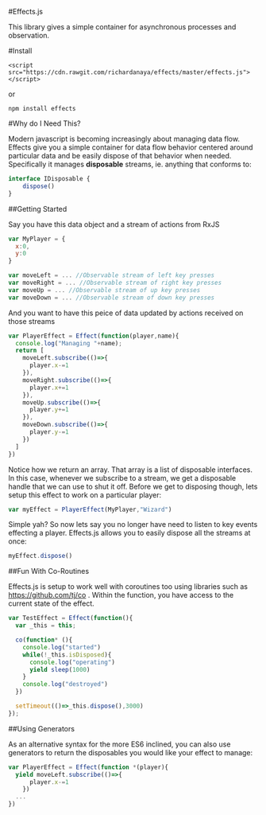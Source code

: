 #Effects.js

This library gives a simple container for asynchronous processes and observation.  

#Install

```
<script src="https://cdn.rawgit.com/richardanaya/effects/master/effects.js"></script>
```

or

```
npm install effects
```

#Why do I Need This?

Modern javascript is becoming increasingly about managing data flow.  Effects give you a simple container for data flow behavior centered around particular data and be easily dispose of that behavior when needed.  Specifically it manages **disposable** streams, ie. anything that conforms to:

```javascript
interface IDisposable {
    dispose()
}
```

##Getting Started

Say you have this data object and a stream of actions from RxJS

```javascript
var MyPlayer = {
  x:0,
  y:0
}

var moveLeft = ... //Observable stream of left key presses
var moveRight = ... //Observable stream of right key presses
var moveUp = ... //Observable stream of up key presses
var moveDown = ... //Observable stream of down key presses
```

And you want to have this peice of data updated by actions received on those streams

```javascript
var PlayerEffect = Effect(function(player,name){
  console.log("Managing "+name);
  return [
    moveLeft.subscribe(()=>{
      player.x-=1
    }),
    moveRight.subscribe(()=>{
      player.x+=1
    }),
    moveUp.subscribe(()=>{
      player.y+=1
    }),
    moveDown.subscribe(()=>{
      player.y-=1
    })
  ]
})
```

Notice how we return an array. That array is  a list of disposable interfaces. In this case, whenever we subscribe to a stream, we get a disposable handle that we can use to shut it off.  Before we get to disposing though, lets setup this effect to work on a particular player:

```javascript
var myEffect = PlayerEffect(MyPlayer,"Wizard")
```

Simple yah? So now lets say you no longer have need to listen to key events effecting a player. Effects.js allows you to easily dispose all the streams at once:

```javascript
myEffect.dispose()
```

##Fun With Co-Routines

Effects.js is setup to work well with coroutines too using libraries such as https://github.com/tj/co . Within the function, you have access to the current state of the effect.

```javascript
var TestEffect = Effect(function(){
  var _this = this;

  co(function* (){
    console.log("started")
    while(!_this.isDisposed){
      console.log("operating")
      yield sleep(1000)
    }
    console.log("destroyed")
  })

  setTimeout(()=>_this.dispose(),3000)
});
```

##Using Generators

As an alternative syntax for the more ES6 inclined, you can also use generators to return the disposables you would like your effect to manage:

```javascript
var PlayerEffect = Effect(function *(player){
  yield moveLeft.subscribe(()=>{
      player.x-=1
    })
  ...
})
```
